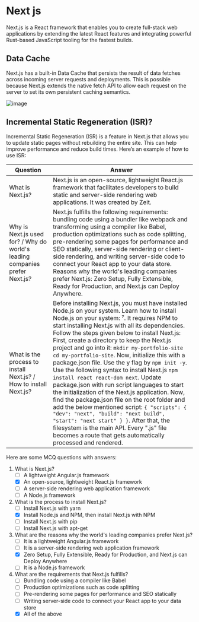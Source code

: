 # Next js

Next.js is a React framework that enables you to create full-stack web applications by extending
the latest React features and integrating powerful Rust-based JavaScript tooling for the fastest builds.

## Data Cache

Next.js has a built-in Data Cache that persists the result of data fetches across incoming server requests and deployments.
This is possible because Next.js extends the native fetch API to allow each request on the server to set its own persistent
caching semantics.

![image](https://github.com/Sarmad426/Documentation/assets/112152732/5014affc-1e44-472b-8913-25616a93f947)

## Incremental Static Regeneration (ISR)?

Incremental Static Regeneration (ISR) is a feature in Next.js that allows you to update static pages without rebuilding the entire site. This can help improve performance and reduce build times. Here’s an example of how to use ISR:

| **Question** | **Answer** |
|--------------|------------|
| What is Next.js? | Next.js is an open-source, lightweight React.js framework that facilitates developers to build static and server-side rendering web applications. It was created by Zeit. |
| Why is Next.js used for? / Why do world's leading companies prefer Next.js? | Next.js fulfills the following requirements: bundling code using a bundler like webpack and transforming using a compiler like Babel, production optimizations such as code splitting, pre-rendering some pages for performance and SEO statically, server-side rendering or client-side rendering, and writing server-side code to connect your React app to your data store. Reasons why the world's leading companies prefer Next.js: Zero Setup, Fully Extensible, Ready for Production, and Next.js can Deploy Anywhere. |
| What is the process to install Next.js? / How to install Next.js? | Before installing Next.js, you must have installed Node.js on your system. Learn how to install Node.js on your system: ⁷. It requires NPM to start installing Next.js with all its dependencies. Follow the steps given below to install Next.js: First, create a directory to keep the Next.js project and go into it: `mkdir my-portfolio-site` `cd my-portfolio-site`. Now, initialize this with a package.json file. Use the y flag by `npm init -y`. Use the following syntax to install Next.js `npm install react react-dom next`. Update package.json with run script languages to start the initialization of the Next.js application. Now, find the package.json file on the root folder and add the below mentioned script: `{ "scripts": { "dev": "next", "build": "next build", "start": "next start" } }`. After that, the filesystem is the main API. Every ".js" file becomes a route that gets automatically processed and rendered. |

Here are some MCQ questions with answers:

1. What is Next.js?
    - [ ] A lightweight Angular.js framework
    - [x] An open-source, lightweight React.js framework
    - [ ] A server-side rendering web application framework
    - [ ] A Node.js framework

2. What is the process to install Next.js?
    - [ ] Install Next.js with yarn
    - [x] Install Node.js and NPM, then install Next.js with NPM
    - [ ] Install Next.js with pip
    - [ ] Install Next.js with apt-get

3. What are the reasons why the world's leading companies prefer Next.js?
    - [ ] It is a lightweight Angular.js framework
    - [ ] It is a server-side rendering web application framework
    - [x] Zero Setup, Fully Extensible, Ready for Production, and Next.js can Deploy Anywhere
    - [ ] It is a Node.js framework

4. What are the requirements that Next.js fulfills?
    - [ ] Bundling code using a compiler like Babel
    - [ ] Production optimizations such as code splitting
    - [ ] Pre-rendering some pages for performance and SEO statically
    - [ ] Writing server-side code to connect your React app to your data store
    - [x] All of the above
